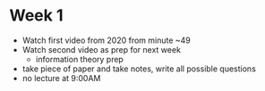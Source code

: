 # Week 1
- Watch first video from 2020 from minute ~49
- Watch second video as prep for next week
    - information theory prep
- take piece of paper and take notes, write all possible questions
- no lecture at 9:00AM
